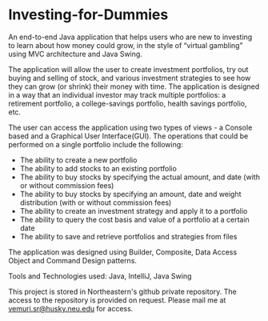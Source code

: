 # Investing-for-Dummies

An end-to-end Java application that helps users who are new to investing to learn about how money could grow, in the style of “virtual gambling” using MVC architecture and Java Swing. 

The application will allow the user to create investment portfolios, try out buying and selling of stock, and various investment strategies to see how they can grow (or shrink) their money with time. The application is designed in a way that an individual investor may track multiple portfolios: a retirement portfolio, a college-savings portfolio, health savings portfolio, etc.

The user can access the application using two types of views - a Console based and a Graphical User Interface(GUI). The operations that could be performed on a single portfolio include the following:
- The ability to create a new portfolio
- The ability to add stocks to an existing portfolio
- The ability to buy stocks by specifying the actual amount, and date (with or without commission fees)
- The ability to buy stocks by specifying an amount, date and weight distribution (with or without commission fees)
- The ability to create an investment strategy and apply it to a portfolio
- The ability to query the cost basis and value of a portfolio at a certain date
- The ability to save and retrieve portfolios and strategies from files

The application was designed using Builder, Composite, Data Access Object and Command Design patterns.

Tools and Technologies used: Java, IntelliJ, Java Swing

This project is stored in Northeastern's github private repository. The access to the repository is provided on request. Please mail me at vemuri.sr@husky.neu.edu for access.
